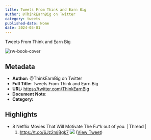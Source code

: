 ```yaml
---
title: Tweets From Think and Earn Big
author: @ThinkEarnBig on Twitter
category: tweets
published-date: None
date: 2024-05-01
---
```

Tweets From Think and Earn Big

![rw-book-cover](https://pbs.twimg.com/profile_images/1603645646761623559/47Goy2Zo.jpg)

## Metadata
- **Author:** @ThinkEarnBig on Twitter
- **Full Title:** Tweets From Think and Earn Big
- **URL:** https://twitter.com/ThinkEarnBig
- **Document Note:** 
- **Category:**

## Highlights
- 8 Netflix Movies That Will Motivate The Fu*k out of you: | Thread |
  1. https://t.co/6Jz2mjBgk7
  ![](https://pbs.twimg.com/media/FzSQ0AnaIAEvmY_.jpg) ([View Tweet](https://twitter.com/ThinkEarnBig/status/1672128628287766533))
